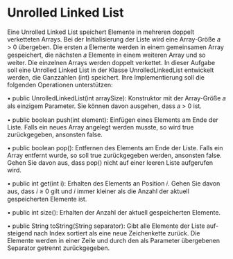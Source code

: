 # Unrolled Linked List

Eine Unrolled Linked List speichert Elemente in mehreren doppelt verketteten Arrays. Bei der Initialisierung der Liste wird eine Array-Größe 𝑎 > 0 übergeben. Die ersten 𝑎 Elemente werden in einem gemeinsamen Array gespeichert, die nächsten 𝑎 Elemente in einem weiteren Array und so weiter. Die einzelnen Arrays werden doppelt verkettet.
In dieser Aufgabe soll eine Unrolled Linked List in der Klasse UnrolledLinkedList entwickelt werden, die Ganzzahlen (int) speichert. Ihre Implementierung soll die folgenden Operationen unterstützen:

• public UnrolledLinkedList(int arraySize): Konstruktor mit der Array-Größe 𝑎 als einzigem Parameter. Sie können davon ausgehen, dass 𝑎 > 0 ist.

• public boolean push(int element): Einfügen eines Elements am Ende der Liste. Falls ein neues Array angelegt werden musste, so wird true zurückgegeben, ansonsten false.

• public boolean pop(): Entfernen des Elements am Ende der Liste. Falls ein Array entfernt wurde, so soll true zurückgegeben werden, ansonsten false. Gehen Sie davon aus, dass pop() nicht auf einer leeren Liste aufgerufen wird.

• public int get(int i): Erhalten des Elements an Position 𝑖. Gehen Sie davon aus, dass 𝑖 ≥ 0 gilt und 𝑖 immer kleiner als die Anzahl der aktuell gespeicherten Elemente ist.

• public int size(): Erhalten der Anzahl der aktuell gespeicherten Elemente.

• public String toString(String separator): Gibt alle Elemente der Liste auf- steigend nach Index sortiert als eine neue Zeichenkette zurück. Die Elemente werden in einer Zeile und durch den als Parameter übergebenen Separator getrennt zurückgegeben.
